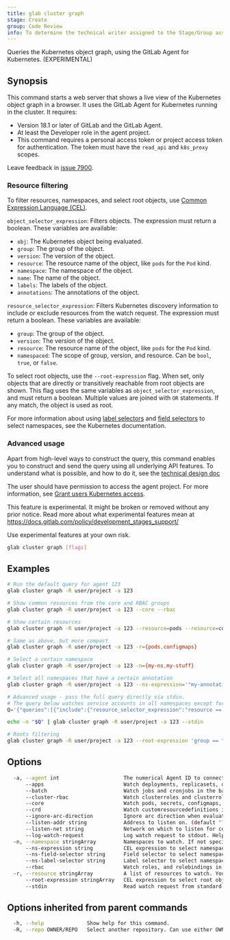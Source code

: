 ```yaml
---
title: glab cluster graph
stage: Create
group: Code Review
info: To determine the technical writer assigned to the Stage/Group associated with this page, see https://about.gitlab.com/handbook/product/ux/technical-writing/#assignments
---
```


<!--
This documentation is auto generated by a script.
Please do not edit this file directly. Run `make gen-docs` instead.
-->

Queries the Kubernetes object graph, using the GitLab Agent for Kubernetes. (EXPERIMENTAL)

## Synopsis

This command starts a web server that shows a live view of the Kubernetes object graph in a browser.
It uses the GitLab Agent for Kubernetes running in the cluster.
It requires:

- Version 18.1 or later of GitLab and the GitLab Agent.
- At least the Developer role in the agent project.
- This command requires a personal access token or project access token
  for authentication. The token must have the `read_api` and `k8s_proxy` scopes.

Leave feedback in [issue 7900](https://gitlab.com/gitlab-org/cli/-/issues/7900).

### Resource filtering

To filter resources, namespaces, and select root objects, use
[Common Expression Language (CEL)](https://cel.dev/).

`object_selector_expression`: Filters objects. The expression must return a boolean. These variables are available:

- `obj`: The Kubernetes object being evaluated.
- `group`: The group of the object.
- `version`: The version of the object.
- `resource`: The resource name of the object, like `pods` for the `Pod` kind.
- `namespace`: The namespace of the object.
- `name`: The name of the object.
- `labels`: The labels of the object.
- `annotations`: The annotations of the object.

`resource_selector_expression`: Filters Kubernetes discovery information to include or exclude resources
from the watch request. The expression must return a boolean. These variables are available:

- `group`: The group of the object.
- `version`: The version of the object.
- `resource`: The resource name of the object, like `pods` for the `Pod` kind.
- `namespaced`: The scope of group, version, and resource. Can be `bool`, `true`, or `false`.

To select root objects, use the `--root-expression` flag. When set, only objects that are directly
or transitively reachable from root objects are shown. This flag uses the same variables
as `object_selector_expression`, and must return a boolean. Multiple values are joined with `OR`
statements. If any match, the object is used as root.

For more information about using [label selectors](https://kubernetes.io/docs/concepts/overview/working-with-objects/labels/#label-selectors)
and [field selectors](https://kubernetes.io/docs/concepts/overview/working-with-objects/field-selectors/) to select namespaces, see the Kubernetes documentation.

### Advanced usage

Apart from high-level ways to construct the query, this command enables
you to construct and send the query using all underlying API features.
To understand what is possible, and how to do it, see the
[technical design doc](https://gitlab.com/gitlab-org/cluster-integration/gitlab-agent/-/blob/master/doc/graph_api.md)

The user should have permission to access the agent project.
For more information, see [Grant users Kubernetes access](https://docs.gitlab.com/user/clusters/agent/user_access/).

This feature is experimental. It might be broken or removed without any prior notice.
Read more about what experimental features mean at
<https://docs.gitlab.com/policy/development_stages_support/>

Use experimental features at your own risk.

```bash title="terminal"
glab cluster graph [flags]
```

## Examples

```bash title="terminal"
# Run the default query for agent 123
glab cluster graph -R user/project -a 123

# Show common resources from the core and RBAC groups
glab cluster graph -R user/project -a 123 --core --rbac

# Show certain resources
glab cluster graph -R user/project -a 123 --resource=pods --resource=configmaps

# Same as above, but more compact
glab cluster graph -R user/project -a 123 -r={pods,configmaps}

# Select a certain namespace
glab cluster graph -R user/project -a 123 -n={my-ns,my-stuff}

# Select all namespaces that have a certain annotation
glab cluster graph -R user/project -a 123 --ns-expression='"my-annotation" in annotations'

# Advanced usage - pass the full query directly via stdin.
# The query below watches service accounts in all namespaces except for the kube-system.
Q='{"queries":[{"include":{"resource_selector_expression":"resource == \"serviceaccounts\""}}],"namespaces":{"object_selector_expression":"name != \"kube-system\""}}'

echo -n "$Q" | glab cluster graph -R user/project -a 123 --stdin

# Roots filtering
glab cluster graph -R user/project -a 123 --root-expression 'group == "" && resource == "pods"'
```

## Options

```bash title="terminal"
  -a, --agent int                     The numerical Agent ID to connect to.
      --apps                          Watch deployments, replicasets, daemonsets, and statefulsets in apps/v1 group.
      --batch                         Watch jobs and cronjobs in the batch/v1 group.
      --cluster-rbac                  Watch clusterroles and clusterrolebindings in the rbac.authorization.k8s.io/v1 group.
      --core                          Watch pods, secrets, configmaps, and serviceaccounts in the core/v1 group
      --crd                           Watch customresourcedefinitions in the apiextensions.k8s.io/v1 group.
      --ignore-arc-direction          Ignore arc direction when evaluating roots connectivity. GitLab and agent 18.3+ required.
      --listen-addr string            Address to listen on. (default "localhost:0")
      --listen-net string             Network on which to listen for connections. (default "tcp")
      --log-watch-request             Log watch request to stdout. Helpful for debugging.
  -n, --namespace stringArray         Namespaces to watch. If not specified, all namespaces are watched with label and field selectors filtering.
      --ns-expression string          CEL expression to select namespaces. Evaluated before a namespace is watched and on any updates for the namespace object.
      --ns-field-selector string      Field selector to select namespaces.
      --ns-label-selector string      Label selector to select namespaces.
      --rbac                          Watch roles, and rolebindings in the rbac.authorization.k8s.io/v1 group.
  -r, --resource stringArray          A list of resources to watch. You can see the list of resources your cluster supports by running 'kubectl api-resources'.
      --root-expression stringArray   CEL expression to select root objects. GitLab and agent 18.3+ required.
      --stdin                         Read watch request from standard input.
```

## Options inherited from parent commands

```bash title="terminal"
  -h, --help              Show help for this command.
  -R, --repo OWNER/REPO   Select another repository. Can use either OWNER/REPO or `GROUP/NAMESPACE/REPO` format. Also accepts full URL or Git URL.
```
